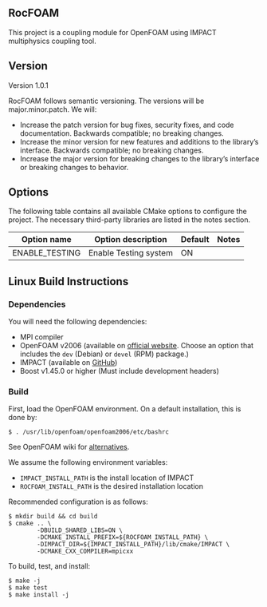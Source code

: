 RocFOAM
-------
This project is a coupling module for OpenFOAM using IMPACT multiphysics coupling tool. 

## Version ##
Version 1.0.1

RocFOAM follows semantic versioning. The versions will be major.minor.patch.
We will:
* Increase the patch version for bug fixes, security fixes, and code
documentation. Backwards compatible; no breaking changes.
* Increase the minor version for new features and additions to the library’s
interface. Backwards compatible; no breaking changes.
* Increase the major version for breaking changes to the library’s interface or
breaking changes to behavior.

## Options ##
The following table contains all available CMake options to configure the project. The necessary third-party libraries are listed in the notes section.

| Option name            | Option description              | Default | Notes                            |
|------------------------|---------------------------------|---------|----------------------------------|
| ENABLE_TESTING         | Enable Testing system           | ON      |                                  |

## Linux Build Instructions ##

### Dependencies ###
You will need the following dependencies:
* MPI compiler
* OpenFOAM v2006 (available on [official website](https://www.openfoam.com/download/). Choose an option that includes the `dev` (Debian) or `devel` (RPM) package.)
* IMPACT (available on [GitHub](https://github.com/IllinoisRocstar/IMPACT))
* Boost v1.45.0 or higher (Must include development headers)

### Build ###

First, load the OpenFOAM environment. On a default installation, this is done by:
```
$ . /usr/lib/openfoam/openfoam2006/etc/bashrc
```
See OpenFOAM wiki for [alternatives](https://develop.openfoam.com/Development/openfoam/-/wikis/running).

We assume the following environment variables:
* `IMPACT_INSTALL_PATH` is the install location of IMPACT
* `ROCFOAM_INSTALL_PATH` is the desired installation location

Recommended configuration is as follows:
```
$ mkdir build && cd build
$ cmake .. \
        -DBUILD_SHARED_LIBS=ON \
        -DCMAKE_INSTALL_PREFIX=${ROCFOAM_INSTALL_PATH} \
        -DIMPACT_DIR=${IMPACT_INSTALL_PATH}/lib/cmake/IMPACT \
        -DCMAKE_CXX_COMPILER=mpicxx
```

To build, test, and install:
```
$ make -j
$ make test
$ make install -j
```
